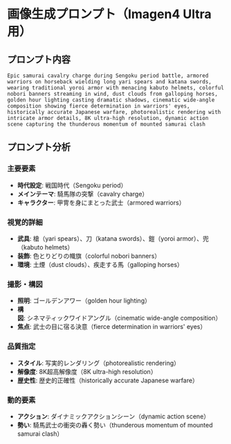 # 画像生成プロンプト（Imagen4 Ultra用）

## プロンプト内容
```
Epic samurai cavalry charge during Sengoku period battle, armored warriors on horseback wielding long yari spears and katana swords, wearing traditional yoroi armor with menacing kabuto helmets, colorful nobori banners streaming in wind, dust clouds from galloping horses, golden hour lighting casting dramatic shadows, cinematic wide-angle composition showing fierce determination in warriors' eyes, historically accurate Japanese warfare, photorealistic rendering with intricate armor details, 8K ultra-high resolution, dynamic action scene capturing the thunderous momentum of mounted samurai clash
```

## プロンプト分析

### 主要要素
- **時代設定**: 戦国時代（Sengoku period）
- **メインテーマ**: 騎馬隊の突撃（cavalry charge）
- **キャラクター**: 甲冑を身にまとった武士（armored warriors）

### 視覚的詳細
- **武具**: 槍（yari spears）、刀（katana swords）、鎧（yoroi armor）、兜（kabuto helmets）
- **装飾**: 色とりどりの幟旗（colorful nobori banners）
- **環境**: 土煙（dust clouds）、疾走する馬（galloping horses）

### 撮影・構図
- **照明**: ゴールデンアワー（golden hour lighting）
- **構図**: シネマティックワイドアングル（cinematic wide-angle composition）
- **焦点**: 武士の目に宿る決意（fierce determination in warriors' eyes）

### 品質指定
- **スタイル**: 写実的レンダリング（photorealistic rendering）
- **解像度**: 8K超高解像度（8K ultra-high resolution）
- **歴史性**: 歴史的正確性（historically accurate Japanese warfare）

### 動的要素
- **アクション**: ダイナミックアクションシーン（dynamic action scene）
- **勢い**: 騎馬武士の衝突の轟く勢い（thunderous momentum of mounted samurai clash）